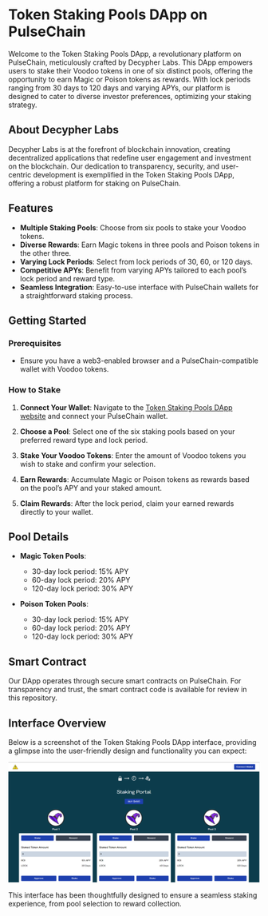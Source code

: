# Token Staking Pools DApp on PulseChain

Welcome to the Token Staking Pools DApp, a revolutionary platform on PulseChain, meticulously crafted by Decypher Labs. This DApp empowers users to stake their Voodoo tokens in one of six distinct pools, offering the opportunity to earn Magic or Poison tokens as rewards. With lock periods ranging from 30 days to 120 days and varying APYs, our platform is designed to cater to diverse investor preferences, optimizing your staking strategy.

## About Decypher Labs

Decypher Labs is at the forefront of blockchain innovation, creating decentralized applications that redefine user engagement and investment on the blockchain. Our dedication to transparency, security, and user-centric development is exemplified in the Token Staking Pools DApp, offering a robust platform for staking on PulseChain.

## Features

- **Multiple Staking Pools**: Choose from six pools to stake your Voodoo tokens.
- **Diverse Rewards**: Earn Magic tokens in three pools and Poison tokens in the other three.
- **Varying Lock Periods**: Select from lock periods of 30, 60, or 120 days.
- **Competitive APYs**: Benefit from varying APYs tailored to each pool’s lock period and reward type.
- **Seamless Integration**: Easy-to-use interface with PulseChain wallets for a straightforward staking process.

## Getting Started

### Prerequisites

- Ensure you have a web3-enabled browser and a PulseChain-compatible wallet with Voodoo tokens.

### How to Stake

1. **Connect Your Wallet**: Navigate to the [Token Staking Pools DApp website](#) and connect your PulseChain wallet.

2. **Choose a Pool**: Select one of the six staking pools based on your preferred reward type and lock period.

3. **Stake Your Voodoo Tokens**: Enter the amount of Voodoo tokens you wish to stake and confirm your selection.

4. **Earn Rewards**: Accumulate Magic or Poison tokens as rewards based on the pool’s APY and your staked amount.

5. **Claim Rewards**: After the lock period, claim your earned rewards directly to your wallet.

## Pool Details

- **Magic Token Pools**:
  - 30-day lock period: 15% APY
  - 60-day lock period: 20% APY
  - 120-day lock period: 30% APY

- **Poison Token Pools**:
  - 30-day lock period: 15% APY
  - 60-day lock period: 20% APY
  - 120-day lock period: 30% APY

## Smart Contract

Our DApp operates through secure smart contracts on PulseChain. For transparency and trust, the smart contract code is available for review in this repository.

## Interface Overview

Below is a screenshot of the Token Staking Pools DApp interface, providing a glimpse into the user-friendly design and functionality you can expect:

![Token Staking Pools DApp Interface](public/website.png "DApp Interface")

This interface has been thoughtfully designed to ensure a seamless staking experience, from pool selection to reward collection.



